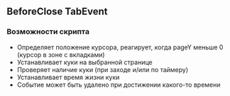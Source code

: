 ## BeforeClose TabEvent

### Возможности скрипта
* Определяет положение курсора, реагирует, когда pageY меньше 0 (курсор в зоне с вкладками)
* Устанавливает куки на выбранной странице
* Проверяет наличие куки (при заходе и/или по таймеру)
* Устанавливает время жизни куки
* Событие может быть удалено при достижении какого-то времени


